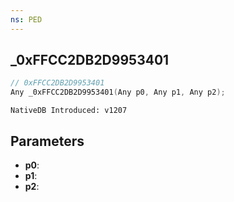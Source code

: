 ```yaml
---
ns: PED
---
```

## _0xFFCC2DB2D9953401

```c
// 0xFFCC2DB2D9953401
Any _0xFFCC2DB2D9953401(Any p0, Any p1, Any p2);
```

```
NativeDB Introduced: v1207
```

## Parameters
* **p0**:
* **p1**:
* **p2**:
